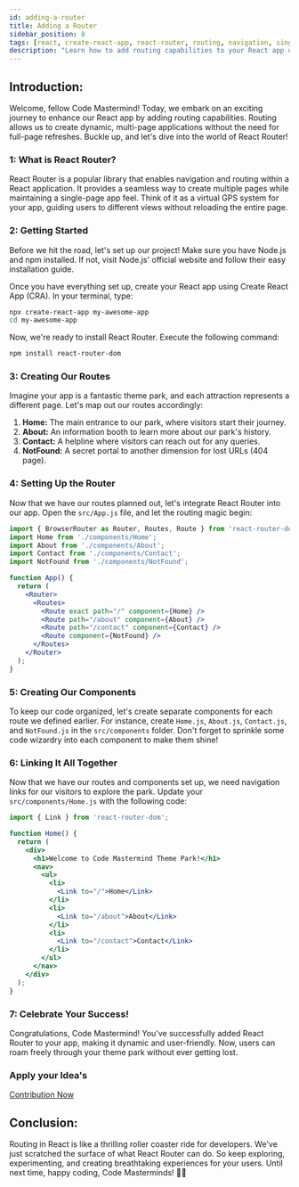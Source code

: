```yaml
---
id: adding-a-router
title: Adding a Router
sidebar_position: 8
tags: [react, create-react-app, react-router, routing, navigation, single-page application, SPA, react-router-dom, BrowserRouter, Routes, Route, Link, NotFound, 404 page, React Router, React Router DOM, React Router v6, React Router v5, React Router v4, React Router v3, React Router v2, React Router v1, React Router v0, React Router documentation, React Router tutorial, React Router guide, React Router example, React Router code, React Router snippet, React Router demo, React Router live preview, React Router sandbox, React Router CodeSandbox, React Router GitHub, React Router contribution, React Router community, React Router project, React Router source code, React Router app, React Router application, React Router website, React Router theme, React Router setup, React Router configuration, React Router environment, React Router development, React Router production, React Router deployment, React Router build, React Router installation, React Router quick start, React Router getting started, React Router how to, React Router learn, React Router step by step, React Router beginner, React Router intermediate, React Router advanced, React Router expert, React Router best practices, React Router tips, React Router tricks, React Router use cases, React Router examples, React Router projects, React Router components, React Router pages, React Router views, React Router navigation, React Router routing, React Router links, React Router paths, React Router URLs, React Router virtual GPS, React Router dynamic, React Router user-friendly, React Router theme park, React Router attractions, React Router main entrance, React Router information booth, React Router helpline, React Router secret portal, React Router lost URLs, React Router 404 page, React Router routing capabilities, React Router multi-page applications, React Router full-page refreshes, React Router single-page app]
description: "Learn how to add routing capabilities to your React app using React Router. Create multiple pages and navigate between them without reloading the entire page."
---
```


## Introduction:
Welcome, fellow Code Mastermind! Today, we embark on an exciting journey to enhance our React app by adding routing capabilities. Routing allows us to create dynamic, multi-page applications without the need for full-page refreshes. Buckle up, and let's dive into the world of React Router!

### 1: What is React Router?
React Router is a popular library that enables navigation and routing within a React application. It provides a seamless way to create multiple pages while maintaining a single-page app feel. Think of it as a virtual GPS system for your app, guiding users to different views without reloading the entire page.

### 2: Getting Started
Before we hit the road, let's set up our project! Make sure you have Node.js and npm installed. If not, visit Node.js' official website and follow their easy installation guide.

Once you have everything set up, create your React app using Create React App (CRA). In your terminal, type:

```bash
npx create-react-app my-awesome-app
cd my-awesome-app
```

Now, we're ready to install React Router. Execute the following command:

```bash
npm install react-router-dom
```

### 3: Creating Our Routes
Imagine your app is a fantastic theme park, and each attraction represents a different page. Let's map out our routes accordingly:

1. **Home:** The main entrance to our park, where visitors start their journey.
2. **About:** An information booth to learn more about our park's history.
3. **Contact:** A helpline where visitors can reach out for any queries.
4. **NotFound:** A secret portal to another dimension for lost URLs (404 page).

### 4: Setting Up the Router
Now that we have our routes planned out, let's integrate React Router into our app. Open the `src/App.js` file, and let the routing magic begin:

```jsx title="src/App.js"
import { BrowserRouter as Router, Routes, Route } from 'react-router-dom';
import Home from './components/Home';
import About from './components/About';
import Contact from './components/Contact';
import NotFound from './components/NotFound';

function App() {
  return (
    <Router>
      <Routes>
        <Route exact path="/" component={Home} />
        <Route path="/about" component={About} />
        <Route path="/contact" component={Contact} />
        <Route component={NotFound} />
      </Routes>
    </Router>
  );
}
```

### 5: Creating Our Components
To keep our code organized, let's create separate components for each route we defined earlier. For instance, create `Home.js`, `About.js`, `Contact.js`, and `NotFound.js` in the `src/components` folder. Don't forget to sprinkle some code wizardry into each component to make them shine!

### 6: Linking It All Together
Now that we have our routes and components set up, we need navigation links for our visitors to explore the park. Update your `src/components/Home.js` with the following code:

```jsx title="src/components/Home.js"
import { Link } from 'react-router-dom';

function Home() {
  return (
    <div>
      <h1>Welcome to Code Mastermind Theme Park!</h1>
      <nav>
        <ul>
          <li>
            <Link to="/">Home</Link>
          </li>
          <li>
            <Link to="/about">About</Link>
          </li>
          <li>
            <Link to="/contact">Contact</Link>
          </li>
        </ul>
      </nav>
    </div>
  );
}
```
### 7: Celebrate Your Success!
Congratulations, Code Mastermind! You've successfully added React Router to your app, making it dynamic and user-friendly. Now, users can roam freely through your theme park without ever getting lost.

<!-- ## Live Preview: -->

<!-- <iframe src="https://codesandbox.io/embed/github/React-js-Mastery/react-app/main?autoresize=1&fontsize=14&hidenavigation=1&theme=dark" style={{
            width: '100%',
            height: '600px',
            border: '0',
            borderRadius: 8,
            overflow: 'hidden',
            position: 'static',
            zIndex: 0,
          }} title="React App"
          allow="geolocation; microphone; camera; midi; vr; accelerometer; gyroscope; payment; ambient-light-sensor; encrypted-media; usb"
          sandbox="allow-modals allow-forms allow-popups allow-scripts allow-same-origin"
    ></iframe> -->

<!-- 
<iframe src="https://codesandbox.io/embed/github/Ajay-Dhangar/react-blog-app/main?autoresize=1&fontsize=14&hidenavigation=1&theme=dark" style={{
            width: '100%',
            height: '600px',
            border: '0',
            borderRadius: 8,
            overflow: 'hidden',
            position: 'static',
            zIndex: 0,
          }} title="React App"
          allow="geolocation; microphone; camera; midi; vr; accelerometer; gyroscope; payment; ambient-light-sensor; encrypted-media; usb"
          sandbox="allow-modals allow-forms allow-popups allow-scripts allow-same-origin"
    ></iframe> -->

### Apply your Idea's

[Contribution Now](https://github.com/Ajay-Dhangar/react-blog-app/tree/main/)

## Conclusion:
Routing in React is like a thrilling roller coaster ride for developers. We've just scratched the surface of what React Router can do. So keep exploring, experimenting, and creating breathtaking experiences for your users. Until next time, happy coding, Code Masterminds! 🎢🚀
